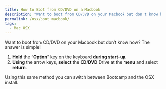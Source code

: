 ```yaml
---
title: How to Boot from CD/DVD on a Macbook
description: "Want to boot from CD/DVD on your Macbook but don t know how? The answer is simple!"
permalink: /osx/boot_macbook/
tags:
  - Mac OSX
---
```

Want to boot from CD/DVD on your Macbook but don&#8217;t know how? The answer is simple!

  1. **Hold** the &#8220;**Option**&#8221; key on the keyboard **during start**&#8211;**up**.
  2. **Using** the arrow keys, **select** the **CD**/**DVD** Drive at the **menu** and select **return**.

Using this same method you can switch between Bootcamp and the OSX install.
